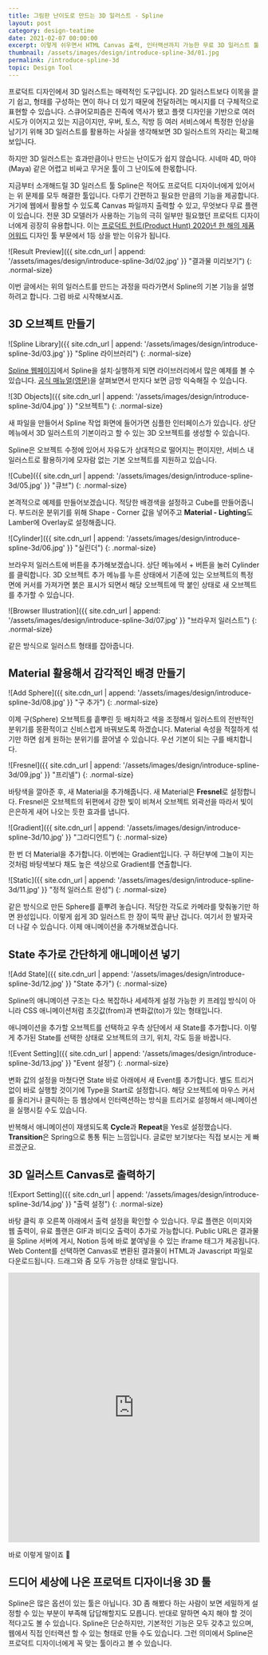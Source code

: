 ```yaml
---
title: 그림판 난이도로 만드는 3D 일러스트 - Spline
layout: post
category: design-teatime
date: 2021-02-07 00:00:00
excerpt: 이렇게 쉬우면서 HTML Canvas 출력, 인터랙션까지 가능한 무료 3D 일러스트 툴, Spline을 살펴보고 감각적인 일러스트를 만들어봅니다. (윈도우/맥 호환)
thumbnail: /assets/images/design/introduce-spline-3d/01.jpg
permalink: /introduce-spline-3d
topic: Design Tool
---
```


프로덕트 디자인에서 3D 일러스트는 매력적인 도구입니다. 2D 일러스트보다 이목을 끌기 쉽고, 형태를 구성하는 면이 하나 더 있기 때문에 전달하려는 메시지를 더 구체적으로 표현할 수 있습니다. 스큐어모피즘은 진즉에 역사가 됐고 플랫 디자인을 기반으로 여러 시도가 이어지고 있는 지금이지만, 우버, 토스, 직방 등 여러 서비스에서 특정한 인상을 남기기 위해 3D 일러스트를 활용하는 사실을 생각해보면 3D 일러스트의 자리는 확고해 보입니다.

하지만 3D 일러스트는 효과만큼이나 만드는 난이도가 쉽지 않습니다. 시네마 4D, 마야(Maya) 같은 어렵고 비싸고 무거운 툴이 그 난이도에 한몫합니다.

지금부터 소개해드릴 3D 일러스트 툴 Spline은 적어도 프로덕트 디자이너에게 있어서는 위 문제를 모두 해결한 툴입니다. 다루기 간편하고 필요한 만큼의 기능을 제공합니다. 거기에 웹에서 활용할 수 있도록 Canvas 파일까지 출력할 수 있고, 무엇보다 무료 플랜이 있습니다. 전문 3D 모델러가 사용하는 기능의 극히 일부만 필요했던 프로덕트 디자이너에게 굉장히 유용합니다. 이는 <a title="Product Hunt - Announcing the 2020 Golden Kitty Award Winners" href="https://www.producthunt.com/stories/announcing-the-2020-golden-kitty-award-winners" target="_blank">프로덕트 헌트(Product Hunt) 2020년 한 해의 제품 어워드</a> 디자인 툴 부문에서 1등 상을 받는 이유가 됩니다.

![Result Preview]({{ site.cdn_url | append: '/assets/images/design/introduce-spline-3d/02.jpg' }} "결과물 미리보기")
{: .normal-size}

이번 글에서는 위의 일러스트를 만드는 과정을 따라가면서 Spline의 기본 기능을 설명하려고 합니다. 그럼 바로 시작해보시죠.

## 3D 오브젝트 만들기

![Spline Library]({{ site.cdn_url | append: '/assets/images/design/introduce-spline-3d/03.jpg' }} "Spline 라이브러리")
{: .normal-size}

<a title="Spline" href="https://spline.design/" target="_blank">Spline 웹페이지</a>에서 Spline을 설치·실행하게 되면 라이브러리에서 많은 예제를 볼 수 있습니다. <a title="Spline Docs" href="https://docs.spline.design/" target="_blank">공식 매뉴얼(영문)</a>을 살펴보면서 만지다 보면 금방 익숙해질 수 있습니다.

![3D Objects]({{ site.cdn_url | append: '/assets/images/design/introduce-spline-3d/04.jpg' }} "오브젝트")
{: .normal-size}

새 파일을 만들어서 Spline 작업 화면에 들어가면 심플한 인터페이스가 있습니다. 상단 메뉴에서 3D 일러스트의 기본이라고 할 수 있는 3D 오브젝트를 생성할 수 있습니다.

Spline은 오브젝트 수정에 있어서 자유도가 상대적으로 떨어지는 편이지만, 서비스 내 일러스트로 활용하기에 모자람 없는 기본 오브젝트를 지원하고 있습니다.

![Cube]({{ site.cdn_url | append: '/assets/images/design/introduce-spline-3d/05.jpg' }} "큐브")
{: .normal-size}

본격적으로 예제를 만들어보겠습니다. 적당한 배경색을 설정하고 Cube를 만들어줍니다. 부드러운 분위기를 위해 Shape - Corner 값을 넣어주고 **Material - Lighting**도 Lamber에 Overlay로 설정해줍니다.

![Cylinder]({{ site.cdn_url | append: '/assets/images/design/introduce-spline-3d/06.jpg' }} "실린더")
{: .normal-size}

브라우저 일러스트에 버튼을 추가해보겠습니다. 상단 메뉴에서 + 버튼을 눌러 Cylinder를 클릭합니다. 3D 오브젝트 추가 메뉴를 누른 상태에서 기존에 있는 오브젝트의 특정 면에 커서를 가져가면 붉은 표시가 되면서 해당 오브젝트에 딱 붙인 상태로 새 오브젝트를 추가할 수 있습니다.

![Browser Illustration]({{ site.cdn_url | append: '/assets/images/design/introduce-spline-3d/07.jpg' }} "브라우저 일러스트")
{: .normal-size}

같은 방식으로 일러스트 형태를 잡아줍니다.

## Material 활용해서 감각적인 배경 만들기

![Add Sphere]({{ site.cdn_url | append: '/assets/images/design/introduce-spline-3d/08.jpg' }} "구 추가")
{: .normal-size}

이제 구(Sphere) 오브젝트를 흩뿌린 듯 배치하고 색을 조정해서 일러스트의 전반적인 분위기를 몽환적이고 신비스럽게 바꿔보도록 하겠습니다. Material 속성을 적절하게 섞기만 하면 쉽게 원하는 분위기를 끌어낼 수 있습니다. 우선 기본이 되는 구를 배치합니다.

![Fresnel]({{ site.cdn_url | append: '/assets/images/design/introduce-spline-3d/09.jpg' }} "프리넬")
{: .normal-size}

바탕색을 깔아준 후, 새 Material을 추가해줍니다. 새 Material은 **Fresnel**로 설정합니다. Fresnel은 오브젝트의 뒤편에서 강한 빛이 비쳐서 오브젝트 외곽선을 따라서 빛이 은은하게 새어 나오는 듯한 효과를 냅니다.

![Gradient]({{ site.cdn_url | append: '/assets/images/design/introduce-spline-3d/10.jpg' }} "그라디언트")
{: .normal-size}

한 번 더 Material을 추가합니다. 이번에는 Gradient입니다. 구 하단부에 그늘이 지는 것처럼 바탕색보다 채도 높은 색상으로 Gradient를 연출합니다.

![Static]({{ site.cdn_url | append: '/assets/images/design/introduce-spline-3d/11.jpg' }} "정적 일러스트 완성")
{: .normal-size}

같은 방식으로 만든 Sphere를 흩뿌려 놓습니다. 적당한 각도로 카메라를 맞춰놓기만 하면 완성입니다. 이렇게 쉽게 3D 일러스트 한 장이 뚝딱 끝난 겁니다. 여기서 한 발자국 더 나갈 수 있습니다. 이제 애니메이션을 추가해보겠습니다.

## State 추가로 간단하게 애니메이션 넣기

![Add State]({{ site.cdn_url | append: '/assets/images/design/introduce-spline-3d/12.jpg' }} "State 추가")
{: .normal-size}

Spline의 애니메이션 구조는 다소 복잡하나 세세하게 설정 가능한 키 프레임 방식이 아니라 CSS 애니메이션처럼 초깃값(from)과 변화값(to)가 있는 형태입니다.

애니메이션을 추가할 오브젝트를 선택하고 우측 상단에서 새 State를 추가합니다. 이렇게 추가된 State를 선택한 상태로 오브젝트의 크기, 위치, 각도 등을 바꿉니다.

![Event Setting]({{ site.cdn_url | append: '/assets/images/design/introduce-spline-3d/13.jpg' }} "Event 설정")
{: .normal-size}

변화 값의 설정을 마쳤다면 State 바로 아래에서 새 Event를 추가합니다. 별도 트리거 없이 바로 실행할 것이기에 Type을 Start로 설정합니다. 해당 오브젝트에 마우스 커서를 올리거나 클릭하는 등 웹상에서 인터랙션하는 방식을 트리거로 설정해서 애니메이션을 실행시킬 수도 있습니다.

반복해서 애니메이션이 재생되도록 **Cycle**과 **Repeat**을 Yes로 설정했습니다. **Transition**은 Spring으로 통통 튀는 느낌입니다. 글로만 보기보다는 직접 보시는 게 빠르겠군요.

## 3D 일러스트 Canvas로 출력하기

![Export Setting]({{ site.cdn_url | append: '/assets/images/design/introduce-spline-3d/14.jpg' }} "출력 설정")
{: .normal-size}

바탕 클릭 후 오른쪽 아래에서 출력 설정을 확인할 수 있습니다. 무료 플랜은 이미지와 웹 출력이, 유료 플랜은 GIF과 비디오 출력이 추가로 가능합니다. Public URL은 결과물을 Spline 서버에 게시, Notion 등에 바로 붙여넣을 수 있는 iframe 태그가 제공됩니다. Web Content를 선택하면 Canvas로 변환된 결과물이 HTML과 Javascript 파일로 다운로드됩니다. 드래그와 줌 모두 가능한 상태로 말입니다.

<style>#purple-screen { height: 540px; } @media screen and (max-width: 660px) { #purple-screen { height: 200px; }}
</style>
<iframe id="purple-screen" src='https://dewberry9.github.io/assets/images/design/introduce-spline-3d/canvas' frameborder='0' width='100%'></iframe>

바로 이렇게 말이죠 🤩

## 드디어 세상에 나온 프로덕트 디자이너용 3D 툴

Spline은 많은 옵션이 있는 툴은 아닙니다. 3D 좀 해봤다 하는 사람이 보면 세밀하게 설정할 수 있는 부분이 부족해 답답해할지도 모릅니다. 반대로 말하면 숙지 해야 할 것이 적다고도 볼 수 있습니다. Spline은 단순하지만, 기본적인 기능은 모두 갖추고 있으며, 웹에서 직접 인터랙션 할 수 있는 형태로 만들 수도 있습니다. 그런 의미에서 Spline은 프로덕트 디자이너에게 꼭 맞는 툴이라고 볼 수 있습니다.